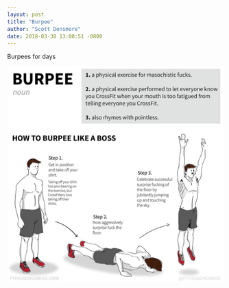 ```yaml
---
layout: post
title: "Burpee"
author: "Scott Densmore"
date: 2018-03-30 13:00:51 -0800
---
```


Burpees for days

![Burpees](/assets/img/de2e579693.jpg)
